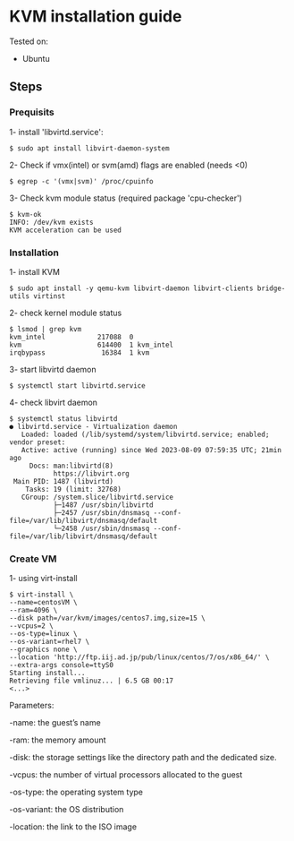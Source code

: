 
# KVM installation guide

Tested on:
- Ubuntu

## Steps

### Prequisits

1- install 'libvirtd.service':
```
$ sudo apt install libvirt-daemon-system
```
2- Check if vmx(intel) or svm(amd) flags are enabled (needs <0)
```
$ egrep -c '(vmx|svm)' /proc/cpuinfo
```
3- Check kvm module status (required package 'cpu-checker')
```
$ kvm-ok 
INFO: /dev/kvm exists 
KVM acceleration can be used
```

### Installation

1- install KVM
```
$ sudo apt install -y qemu-kvm libvirt-daemon libvirt-clients bridge-utils virtinst
```
2- check kernel module status
```
$ lsmod | grep kvm
kvm_intel             217088  0
kvm                   614400  1 kvm_intel
irqbypass              16384  1 kvm
```
3- start libvirtd daemon
```
$ systemctl start libvirtd.service
```
4- check libvirt daemon
```
$ systemctl status libvirtd
● libvirtd.service - Virtualization daemon
   Loaded: loaded (/lib/systemd/system/libvirtd.service; enabled; vendor preset:
   Active: active (running) since Wed 2023-08-09 07:59:35 UTC; 21min ago
     Docs: man:libvirtd(8)
           https://libvirt.org
 Main PID: 1487 (libvirtd)
    Tasks: 19 (limit: 32768)
   CGroup: /system.slice/libvirtd.service
           ├─1487 /usr/sbin/libvirtd
           ├─2457 /usr/sbin/dnsmasq --conf-file=/var/lib/libvirt/dnsmasq/default
           └─2458 /usr/sbin/dnsmasq --conf-file=/var/lib/libvirt/dnsmasq/default
```

### Create VM

1- using virt-install
```
$ virt-install \
--name=centosVM \
--ram=4096 \
--disk path=/var/kvm/images/centos7.img,size=15 \
--vcpus=2 \
--os-type=linux \
--os-variant=rhel7 \
--graphics none \
--location 'http://ftp.iij.ad.jp/pub/linux/centos/7/os/x86_64/' \
--extra-args console=ttyS0
Starting install...
Retrieving file vmlinuz... | 6.5 GB 00:17
<...>
```
Parameters:

-name: the guest’s name

-ram: the memory amount

-disk: the storage settings like the directory path and the dedicated size.

-vcpus: the number of virtual processors allocated to the guest

-os-type: the operating system type

-os-variant: the OS distribution

-location: the link to the ISO image
